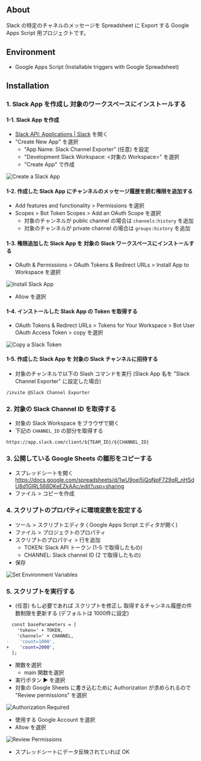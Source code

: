 ## About

Slack の特定のチャネルのメッセージを Spreadsheet に Export する Google Apps Script 用プロジェクトです。

## Environment

- Google Apps Script (Installable triggers with Google Spreadsheet)

## Installation

### 1. Slack App を作成し 対象のワークスペースにインストールする

#### 1-1. Slack App を作成

- [Slack API: Applications | Slack](https://api.slack.com/apps) を開く
- "Create New App" を選択
  - "App Name: Slack Channel Exporter" (任意) を設定
  - "Development Slack Workspace: <対象の Workspace>" を選択
  - "Create App" で作成

![Create a Slack App](docs/images/create_slack_app.png)

#### 1-2. 作成した Slack App にチャンネルのメッセージ履歴を読む権限を追加する

- Add features and functionality > Permissions を選択
- Scopes > Bot Token Scopes > Add an OAuth Scope を選択
  - 対象のチャンネルが public channel の場合は `channels:history` を追加
  - 対象のチャンネルが private channel の場合は `groups:history` を追加

#### 1-3. 権限追加した Slack App を 対象の Slack ワークスペースにインストールする

- OAuth & Permissions > OAuth Tokens & Redirect URLs > Install App to Workspace を選択

![Install Slack App](docs/images/install_slack_app.png)

- Allow を選択

#### 1-4. インストールした Slack App の Token を取得する

- OAuth Tokens & Redirect URLs > Tokens for Your Workspace > Bot User OAuth Access Token > copy を選択

![Copy a Slack Token](docs/images/copy_slack_token.png)

#### 1-5. 作成した Slack App を 対象の Slack チャンネルに招待する

- 対象のチャンネルで以下の Slash コマンドを実行 (Slack App 名を "Slack Channel Exporter" に設定した場合)

```text
/invite @Slack Channel Exporter
```

### 2. 対象の Slack Channel ID を取得する

- 対象の Slack Workspace をブラウザで開く
- 下記の `CHANNEL_ID` の部分を取得する

```text
https://app.slack.com/client/${TEAM_ID}/${CHANNEL_ID}
```

### 3. 公開している Google Sheets の雛形をコピーする

- スプレッドシートを開く https://docs.google.com/spreadsheets/d/1wU9oej5iQqNpF729qR_nHSdU8d1GIRL568DKeEZkAAc/edit?usp=sharing
- ファイル > コピーを作成

### 4. スクリプトのプロパティに環境変数を設定する

- ツール > スクリプトエディタ ( Google Apps Script エディタが開く) 
- ファイル > プロジェクトのプロパティ
- スクリプトのプロパティ > 行を追加
  - TOKEN: Slack API トークン (1-5 で取得したもの)
  - CHANNEL: Slack channel ID (2 で取得したもの)
- 保存 

![Set Environment Variables](docs/images/set_environment_variables.png)

### 5. スクリプトを実行する

- (任意) もし必要であれば スクリプトを修正し 取得するチャンネル履歴の件数制限を更新する (デフォルトは 1000件に設定)

```diff
  const baseParameters = [
    'token=' + TOKEN,
    'channel=' + CHANNEL,
-    'count=1000',
+    'count=2000',
  ];
```

- 関数を選択
  - main 関数を選択
- 実行ボタン ▶ を選択
- 対象の Google Sheets に書き込むために Authorization が求められるので "Review permissions" を選択

![Authorization Required](docs/images/authorization_required.png)

- 使用する Google Account を選択
- Allow を選択

![Review Permissions](docs/images/review_permissions.png)

- スプレッドシートにデータ反映されていれば OK
